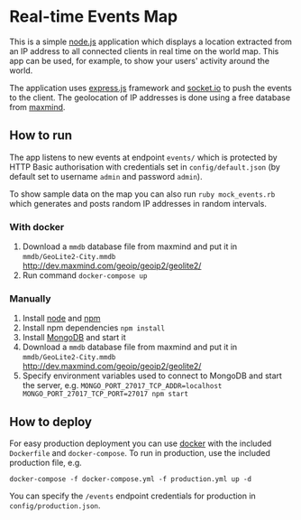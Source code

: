 # Real-time Events Map
This is a simple [node.js](https://nodejs.org/) application which displays a location extracted from an IP address to all connected clients in real time on the world map. This app can be used, for example, to show your users' activity around the world.

The application uses [express.js](http://expressjs.com/) framework and [socket.io](http://socket.io/) to push the events to the client. The geolocation of IP addresses is done using a free database from [maxmind](https://www.maxmind.com).

## How to run
The app listens to new events at endpoint `events/` which is protected by HTTP Basic authorisation with credentials set in `config/default.json` (by default set to username `admin` and password `admin`).

To show sample data on the map you can also run `ruby mock_events.rb` which generates and posts random IP addresses in random intervals.

### With docker
1. Download a `mmdb` database file from maxmind and put it in `mmdb/GeoLite2-City.mmdb`
http://dev.maxmind.com/geoip/geoip2/geolite2/
2. Run command `docker-compose up`

### Manually
1. Install [node](https://nodejs.org/) and [npm](https://www.npmjs.com/)
2. Install npm dependencies `npm install`
3. Install [MongoDB](https://docs.mongodb.org/manual/installation/) and start it
4. Download a `mmdb` database file from maxmind and put it in `mmdb/GeoLite2-City.mmdb`
http://dev.maxmind.com/geoip/geoip2/geolite2/
5. Specify environment variables used to connect to MongoDB and start the server, e.g. `MONGO_PORT_27017_TCP_ADDR=localhost MONGO_PORT_27017_TCP_PORT=27017 npm start`

## How to deploy
For easy production deployment you can use [docker](https://www.docker.com/) with the included `Dockerfile` and `docker-compose`. To run in production, use the included production file, e.g.

    docker-compose -f docker-compose.yml -f production.yml up -d

You can specify the `/events` endpoint credentials for production in `config/production.json`.
